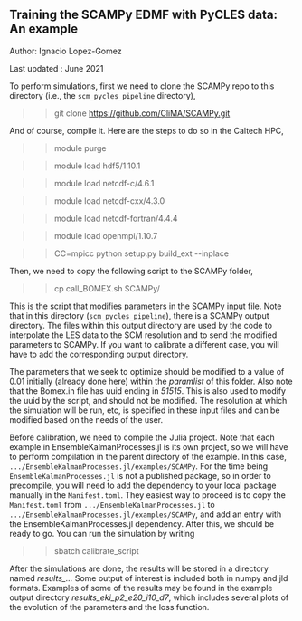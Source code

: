 ## Training the SCAMPy EDMF with PyCLES data: An example

Author: Ignacio Lopez-Gomez

Last updated : June 2021

To perform simulations, first we need to clone the SCAMPy repo to this directory (i.e., the `scm_pycles_pipeline` directory),

  >> git clone https://github.com/CliMA/SCAMPy.git

And of course, compile it. Here are the steps to do so in the Caltech HPC,

  >> module purge 

  >> module load hdf5/1.10.1

  >> module load netcdf-c/4.6.1

  >> module load netcdf-cxx/4.3.0

  >> module load netcdf-fortran/4.4.4

  >> module load openmpi/1.10.7

  >> CC=mpicc python setup.py build_ext --inplace

Then, we need to copy the following script to the SCAMPy folder,

  >> cp call_BOMEX.sh SCAMPy/

This is the script that modifies parameters in the SCAMPy input file. Note that in this directory (`scm_pycles_pipeline`), there is a SCAMPy output directory. The files within this output directory are used by the code to interpolate the LES data to the SCM resolution and to send the modified parameters to SCAMPy. If you want to calibrate a different case, you will have to add the corresponding output directory.

The parameters that we seek to optimize should be modified to a value of 0.01 initially (already done here) within the *paramlist* of this folder. Also note that the Bomex.in file has uuid ending in *51515*. This is also used to modify the uuid by the script, and should not be modified. The resolution at which the simulation will be run, etc, is specified in these input files and can be modified based on the needs of the user.

Before calibration, we need to compile the Julia project. Note that each example in EnsembleKalmanProcesses.jl is its own project, so we will have to perform compilation in the parent directory of the example.
In this case, `.../EnsembleKalmanProcesses.jl/examples/SCAMPy`. For the time being `EnsembleKalmanProcesses.jl` is not a published package, so in order to precompile, you will need to add the dependency to your local package manually in the `Manifest.toml`. They easiest way to proceed is to copy the `Manifest.toml` from `.../EnsembleKalmanProcesses.jl` to `.../EnsembleKalmanProcesses.jl/examples/SCAMPy`, and add an entry with the EnsembleKalmanProcesses.jl dependency.
After this, we should be ready to go. You can run the simulation by writing

  >> sbatch calibrate_script

After the simulations are done, the results will be stored in a directory named *results_...*
Some output of interest is included both in numpy and jld formats. 
Examples of some of the results may be found in the example output directory *results_eki_p2_e20_i10_d7*, which includes several plots of the evolution of the parameters and the loss function.
